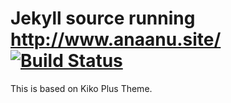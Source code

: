 # Jekyll source running http://www.anaanu.site/ [![Build Status](https://travis-ci.org/thesowah/anaanu.site.svg?branch=gh-pages)](https://travis-ci.org/thesowah/anaanu.site)

This is based on Kiko Plus Theme.
